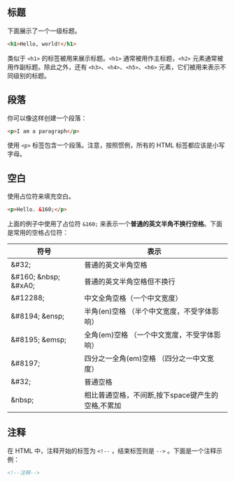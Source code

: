 ## 标题

下面展示了一个一级标题。

```html
<h1>Hello, world!</h1>
```

类似于 `<h1>` 的标签被用来展示标题。`<h1>` 通常被用作主标题，`<h2>` 元素通常被用作副标题。除此之外，还有 `<h3>`、`<h4>`、`<h5>`、`<h6>` 元素，它们被用来表示不同级别的标题。



## 段落

你可以像这样创建一个段落：

```html
<p>I am a paragraph</p>
```

使用 `<p>` 标签包含一个段落。注意，按照惯例，所有的 HTML 标签都应该是小写字母。



## 空白

使用占位符来填充空白。

```html
<p>Hello. &160;</p>
```

上面的例子中使用了占位符 `&160;` 来表示一个**普通的英文半角不换行空格**。下面是常用的空格占位符：

| 符号 | 表示 |
| --------------------- | ---- |
| \&#32;                | 普通的英文半角空格 |
| \&#160; \&nbsp; \&#xA0; | 普通的英文半角空格但不换行 |
| \&#12288; | 中文全角空格（一个中文宽度） |
| \&#8194; \&ensp; | 半角(en)空格 （半个中文宽度，不受字体影响） |
| \&#8195; \&emsp; | 全角(em)空格 （一个中文宽度，不受字体影响） |
| \&#8197; | 四分之一全角(em)空格 （四分之一中文宽度） |
| \&#32; | 普通空格 |
| \&nbsp; | 相比普通空格，不间断,按下space键产生的空格,不累加 |



## 注释

在 HTML 中，注释开始的标签为 `<!--` ，结束标签则是 `-->` 。下面是一个注释示例：

```html
<!--注释-->
```

